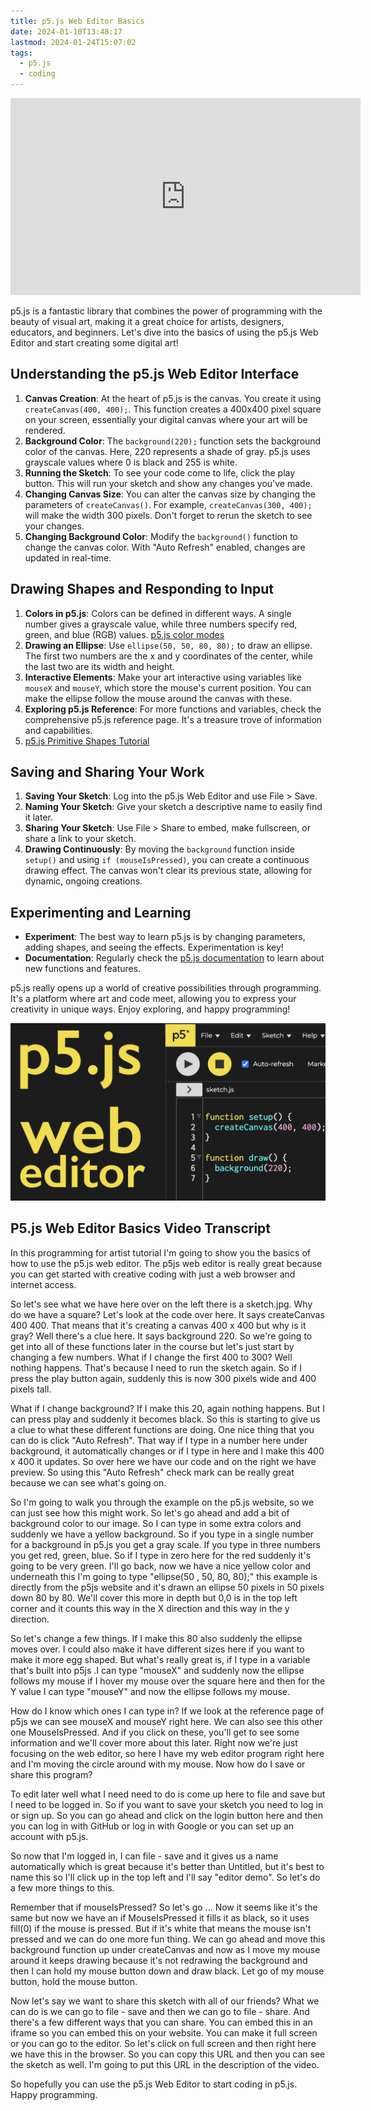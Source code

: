 ```yaml
---
title: p5.js Web Editor Basics
date: 2024-01-10T13:48:17
lastmod: 2024-01-24T15:07:02
tags:
  - p5.js
  - coding
---
```


<div class="iframe-16-9-container">
<iframe class="youTubeIframe" width="560" height="315" src="https://www.youtube.com/embed/SYg862WYaic?si=XxzLlRN9jxMWpfa-?rel=0" title="YouTube video player" frameborder="0" allow="accelerometer; autoplay; clipboard-write; encrypted-media; gyroscope; picture-in-picture; web-share" allowfullscreen></iframe>
</div>

p5.js is a fantastic library that combines the power of programming with the beauty of visual art, making it a great choice for artists, designers, educators, and beginners. Let's dive into the basics of using the p5.js Web Editor and start creating some digital art!

## Understanding the p5.js Web Editor Interface

1. **Canvas Creation**: At the heart of p5.js is the canvas. You create it using `createCanvas(400, 400);`. This function creates a 400x400 pixel square on your screen, essentially your digital canvas where your art will be rendered.
2. **Background Color**: The `background(220);` function sets the background color of the canvas. Here, 220 represents a shade of gray. p5.js uses grayscale values where 0 is black and 255 is white.
3. **Running the Sketch**: To see your code come to life, click the play button. This will run your sketch and show any changes you've made.
4. **Changing Canvas Size**: You can alter the canvas size by changing the parameters of `createCanvas()`. For example, `createCanvas(300, 400);` will make the width 300 pixels. Don't forget to rerun the sketch to see your changes.
5. **Changing Background Color**: Modify the `background()` function to change the canvas color. With "Auto Refresh" enabled, changes are updated in real-time.

## Drawing Shapes and Responding to Input

1. **Colors in p5.js**: Colors can be defined in different ways. A single number gives a grayscale value, while three numbers specify red, green, and blue (RGB) values. [p5.js color modes](./color-modes-p5-js.md)
2. **Drawing an Ellipse**: Use `ellipse(50, 50, 80, 80);` to draw an ellipse. The first two numbers are the x and y coordinates of the center, while the last two are its width and height.
3. **Interactive Elements**: Make your art interactive using variables like `mouseX` and `mouseY`, which store the mouse's current position. You can make the ellipse follow the mouse around the canvas with these.
4. **Exploring p5.js Reference**: For more functions and variables, check the comprehensive p5.js reference page. It's a treasure trove of information and capabilities.
5. [p5.js Primitive Shapes Tutorial](./primitive-shapes-p5-js.md)

## Saving and Sharing Your Work

1. **Saving Your Sketch**: Log into the p5.js Web Editor and use File > Save.
2. **Naming Your Sketch**: Give your sketch a descriptive name to easily find it later.
3. **Sharing Your Sketch**: Use File > Share to embed, make fullscreen, or share a link to your sketch.
4. **Drawing Continuously**: By moving the `background` function inside `setup()` and using `if (mouseIsPressed)`, you can create a continuous drawing effect. The canvas won't clear its previous state, allowing for dynamic, ongoing creations.

## Experimenting and Learning

- **Experiment**: The best way to learn p5.js is by changing parameters, adding shapes, and seeing the effects. Experimentation is key!
- **Documentation**: Regularly check the [p5.js documentation](https://p5js.org/reference/) to learn about new functions and features.

p5.js really opens up a world of creative possibilities through programming. It's a platform where art and code meet, allowing you to express your creativity in unique ways. Enjoy exploring, and happy programming!

[![p5.js Web Editor Tutorial](./attachments/p5js-web-editor-thumb.jpg)](./attachments/p5js-web-editor-thumb.jpg)

## P5.js Web Editor Basics Video Transcript

In this programming for artist tutorial I'm going to show you the basics of how to use the p5.js web editor. The p5js web editor is really great because you can get started with creative coding with just a web browser and internet access.

So let's see what we have here over on the left there is a sketch.jpg. Why do we have a square? Let's look at the code over here. It says createCanvas 400 400. That means that it's creating a canvas 400 x 400 but why is it gray? Well there's a clue here. It says background 220. So we're going to get into all of these functions later in the course but let's just start by changing a few numbers. What if I change the first 400 to 300? Well nothing happens. That's because I need to run the sketch again. So if I press the play button again, suddenly this is now 300 pixels wide and 400 pixels tall.

What if I change background? If I make this 20, again nothing happens. But I can press play and suddenly it becomes black. So this is starting to give us a clue to what these different functions are doing. One nice thing that you can do is click "Auto Refresh". That way if I type in a number here under background, it automatically changes or if I type in here and I make this 400 x 400 it updates. So over here we have our code and on the right we have preview. So using this "Auto Refresh" check mark can be really great because we can see what's going on.

So I'm going to walk you through the example on the p5.js website, so we can just see how this might work. So let's go ahead and add a bit of background color to our image. So I can type in some extra colors and suddenly we have a yellow background. So if you type in a single number for a background in p5.js you get a gray scale. If you type in three numbers you get red, green, blue. So if I type in zero here for the red suddenly it's going to be very green. I'll go back, now we have a nice yellow color and underneath this I'm going to type "ellipse(50 , 50, 80, 80);" this example is directly from the p5js website and it's drawn an ellipse 50 pixels in 50 pixels down 80 by 80. We'll cover this more in depth but 0,0 is in the top left corner and it counts this way in the X direction and this way in the y direction.

So let's change a few things. If I make this 80 also suddenly the ellipse moves over. I could also make it have different sizes here if you want to make it more egg shaped. But what's really great is, if I type in a variable that's built into p5js .I can type "mouseX" and suddenly now the ellipse follows my mouse if I hover my mouse over the square here and then for the Y value I can type "mouseY" and now the ellipse follows my mouse.

How do I know which ones I can type in? If we look at the reference page of p5js we can see mouseX and mouseY right here. We can also see this other one MouseIsPressed. And if you click on these, you'll get to see some information and we'll cover more about this later. Right now we're just focusing on the web editor, so here I have my web editor program right here and I'm moving the circle around with my mouse. Now how do I save or share this program?

To edit later well what I need need to do is come up here to file and save but I need to be logged in. So if you want to save your sketch you need to log in or sign up. So you can go ahead and click on the login button here and then you can log in with GitHub or log in with Google or you can set up an account with p5.js.

So now that I'm logged in, I can file - save and it gives us a name automatically which is great because it's better than Untitled, but it's best to name this so I'll click up in the top left and I'll say "editor demo". So let's do a few more things to this.

Remember that if mouseIsPressed? So let's go ... Now it seems like it's the same but now we have an if MouseIsPressed it fills it as black, so it uses fill(0) if the mouse is pressed. But if it's white that means the mouse isn't pressed and we can do one more fun thing. We can go ahead and move this background function up under createCanvas and now as I move my mouse around it keeps drawing because it's not redrawing the background and then I can hold my mouse button down and draw black. Let go of my mouse button, hold the mouse button.

Now let's say we want to share this sketch with all of our friends? What we can do is we can go to file - save and then we can go to file - share. And there's a few different ways that you can share. You can embed this in an iframe so you can embed this on your website. You can make it full screen or you can go to the editor. So let's click on full screen and then right here we have this in the browser. So you can copy this URL and then you can see the sketch as well. I'm going to put this URL in the description of the video.

So hopefully you can use the p5.js Web Editor to start coding in p5.js. Happy programming.
